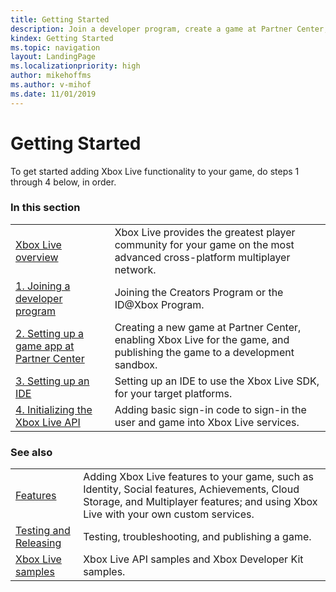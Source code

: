 ```yaml
---
title: Getting Started
description: Join a developer program, create a game at Partner Center, add the Xbox Live SDK to your IDE, and write basic sign-in code.
kindex: Getting Started
ms.topic: navigation
layout: LandingPage
ms.localizationpriority: high
author: mikehoffms
ms.author: v-mihof
ms.date: 11/01/2019
---
```


# Getting Started

To get started adding Xbox Live functionality to your game, do steps 1 through 4 below, in order.


### In this section

|     |     |
| --- | --- |
| [Xbox Live overview](live-xbl-overview.md) | Xbox Live provides the greatest player community for your game on the most advanced cross-platform multiplayer network. |
| [1. Joining a developer program](join-dev-program/live-join-dev-program-nav.md) | Joining the Creators Program or the ID@Xbox Program. |
| [2. Setting up a game app at Partner Center](setup-partner-center/live-setup-partner-center-nav.md) | Creating a new game at Partner Center, enabling Xbox Live for the game, and publishing the game to a development sandbox. |
| [3. Setting up an IDE](setup-ide/live-setup-ide-nav.md) | Setting up an IDE to use the Xbox Live SDK, for your target platforms. |
| [4. Initializing the Xbox Live API](add-signin-code/live-add-signin-code-nav.md) | Adding basic sign-in code to sign-in the user and game into Xbox Live services. |


### See also

|     |     |
| --- | --- |
| [Features](../features/live-features-nav.md) | Adding Xbox Live features to your game, such as Identity, Social features, Achievements, Cloud Storage, and Multiplayer features; and using Xbox Live with your own custom services. |
| [Testing and Releasing](../test-release/live-test-release-nav.md) | Testing, troubleshooting, and publishing a game. |
| [Xbox Live samples](../features/general/samples/live-samples.md) | Xbox Live API samples and Xbox Developer Kit samples. |
